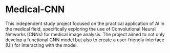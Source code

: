 # Medical-CNN
This independent study project focused on the practical application of AI in the medical field, specifically exploring the use of Convolutional Neural Networks (CNNs) for medical image analysis. The project aimed to not only develop a functional CNN model but also to create a user-friendly interface (UI) for interacting with the model.
